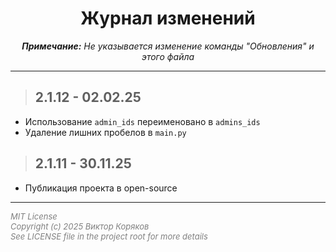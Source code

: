 <h1 align="center">Журнал изменений</h1>
<p style='font-style: italic' align='center'> <b>Примечание:</b> Не указывается изменение команды "Обновления" и этого файла</p>
<hr>

> ## 2.1.12 - 02.02.25
- Использование `admin_ids` переименовано в `admins_ids`
- Удаление лишних пробелов в `main.py`

> ## 2.1.11 - 30.11.25
- Публикация проекта в open-source

<hr>
<span style='font-size: 13px; font-style: italic; color: gray'>
MIT License <br>
Copyright (c) 2025 Виктор Коряков <br>
See LICENSE file in the project root for more details
</span>